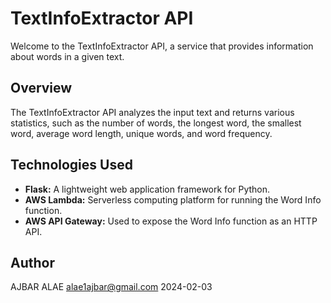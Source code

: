 # TextInfoExtractor API

Welcome to the TextInfoExtractor API, a service that provides information about words in a given text.

## Overview

The TextInfoExtractor API analyzes the input text and returns various statistics, such as the number of words, the longest word, the smallest word, average word length, unique words, and word frequency.

## Technologies Used

- **Flask:** A lightweight web application framework for Python.
- **AWS Lambda:** Serverless computing platform for running the Word Info function.
- **AWS API Gateway:** Used to expose the Word Info function as an HTTP API.

## Author
AJBAR ALAE
alae1ajbar@gmail.com
2024-02-03
